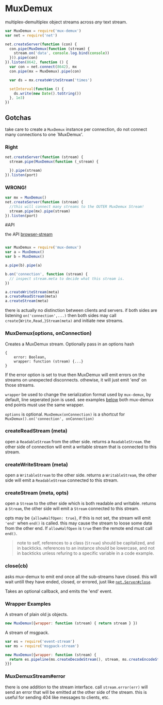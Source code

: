 
# MuxDemux

multiplex-demultiplex object streams across _any_ text stream.

``` js
var MuxDemux = require('mux-demux')
var net = require('net')

net.createServer(function (con) {
  con.pipe(MuxDemux(function (stream) {
    stream.on('data', console.log.bind(console))
  })).pipe(con)
}).listen(8642, function () {
  var con = net.connect(8642), mx
  con.pipe(mx = MuxDemux).pipe(con)

  var ds = mx.createWriteStream('times')

  setInterval(function () {
    ds.write(new Date().toString())
  }, 1e3)
})
```

## Gotchas

take care to create a `MuxDemux` instance per connection,
do not connect many connections to one `MuxDemux'.

### Right

``` js
net.createServer(function (stream) {
  stream.pipe(MuxDemux(function (_stream) { 

  }).pipe(stream)
}).listen(port)
```

### WRONG!
``` js
var mx = MuxDemux()
net.createServer(function (stream) {
  //this will connect many streams to the OUTER MuxDemux Stream!
  stream.pipe(mx).pipe(stream)
}).listen(port)
```

#API

the API [browser-stream](http://github.com/dominictarr/browser-stream#api)

``` js

var MuxDemux = require('mux-demux')
var a = MuxDemux()
var b = MuxDemux()

a.pipe(b).pipe(a)

b.on('connection', function (stream) {
  // inspect stream.meta to decide what this stream is.
})

a.createWriteStream(meta)
a.createReadStream(meta)
a.createStream(meta)

```
there is actually no distinction between clients and servers.
if both sides are listening `on('connection',...)` then both sides may call `create{Write,Read,}Stream(meta)` and initiate new streams.

### MuxDemux(options, onConnection)

Creates a MuxDemux stream. Optionally pass in an options hash 

    {
        error: Boolean,
        wrapper: function (stream) {...}
    }

If the error option is set to true  then MuxDemux will emit errors on the 
streams on unexpected disconnects. othewise, it will just emit 'end' on those streams.

`wrapper` be used to change the serialization format used by `mux-demux`,
by default, line seperated json is used. see examples [below](#wrapper_examples)
both mux-demux end points must use the same wrapper.

`options` is optional. `MuxDemux(onConnection)` is a shortcut 
for `MuxDemux().on('connection', onConnection)`

### createReadStream (meta)

open a `ReadableStream` from the other side.
returns a `ReadableStream`.
the other side of connection will emit a writable stream that is connected to this stream.

### createWriteStream (meta)

open a `WritableStream` to the other side.
returns a `WritableStream`, the other side will emit a `ReadableStream` connected to this stream.

### createStream (meta, opts)

open a `Stream` to the other side which is both readable and writable.
returns a `Stream`, the other side will emit a `Stream` connected to this stream.

opts may be `{allowHalfOpen: true}`, if this is not set, the stream will emit
`'end'` when `end()` is called. this may cause the stream to loose some data 
from the other end. If `allowHalfOpen` is `true` then the remote end must call `end()`.

> note to self, references to a class (`Stream`) should be capitalized, and in backticks.
> references to an instance should be lowercase, and not in backticks unless refuring to
> a specific variable in a code example.

### close(cb)

asks mux-demux to emit end once all the sub-streams have closed.
this will wait untill they have ended, closed, or errored, just like 
[`net.Server#close`](http://nodejs.org/api/net.html#net_server_close_cb).

Takes an optional callback, and emits the 'end' event. 

### Wrapper Examples

A stream of plain old js objects.

``` js
new MuxDemux({wrapper: function (stream) { return stream } })
```

A stream of msgpack.

``` js
var es = require('event-stream')
var ms = require('msgpack-stream')

new MuxDemux({wrapper: function (stream) { 
  return es.pipeline(ms.createDecodeStream(), stream, ms.createEncodeStream()) 
}})

```

### MuxDemuxStream#error

there is one addition to the stream interface. call `stream.error(err)`
will send an error that will be emitted at the other side of the stream.
this is useful for sending 404 like messages to clients, etc.
